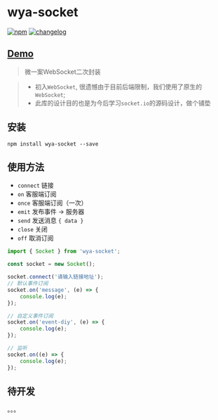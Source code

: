 # wya-socket
[![npm][npm-image]][npm-url] [![changelog][changelog-image]][changelog-url]

## [Demo](https://wya-team.github.io/wya-socket/demo/index.html)

> 微一案WebSocket二次封装

> - 初入`WebSocket`, 很遗憾由于目前后端限制，我们使用了原生的`WebSocket`;
> - 此库的设计目的也是为今后学习`socket.io`的源码设计，做个铺垫


## 安装

```vim
npm install wya-socket --save
```
## 使用方法
- `connect` 链接
- `on` 客服端订阅
- `once` 客服端订阅（一次）
- `emit` 发布事件 -> 服务器
- `send` 发送消息 `{ data }`
- `close` 关闭
- `off` 取消订阅

```js
import { Socket } from 'wya-socket';

const socket = new Socket();

socket.connect('请输入链接地址');
// 默认事件订阅 
socket.on('message', (e) => {
	console.log(e);
});

// 自定义事件订阅 
socket.on('event-diy', (e) => {
	console.log(e);
});

// 监听 
socket.on((e) => {
	console.log(e);
});
```
## 待开发
。。。

<!--  以下内容无视  -->
[changelog-image]: https://img.shields.io/badge/changelog-md-blue.svg
[changelog-url]: CHANGELOG.md

[npm-image]: https://img.shields.io/npm/v/wya-socket.svg
[npm-url]: https://www.npmjs.com/package/wya-socket
